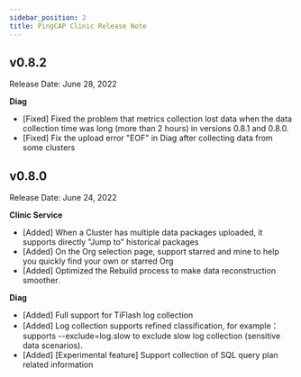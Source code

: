```yaml
---
sidebar_position: 2
title: PingCAP Clinic Release Note
---
```


## v0.8.2

Release Date: June 28, 2022

**Diag**

- [Fixed] Fixed the problem that metrics collection lost data when the data collection time was long (more than 2 hours) in versions 0.8.1 and 0.8.0.
- [Fixed] Fix the upload error "EOF"  in Diag after collecting data from some clusters

## v0.8.0

Release Date: June 24, 2022

**Clinic Service**

- [Added] When a Cluster has multiple data packages uploaded, it supports directly "Jump to" historical packages
- [Added] On the Org selection page, support starred and mine to help you quickly find your own or starred Org
- [Added] Optimized the Rebuild process to make data reconstruction smoother.

**Diag**
- [Added] Full support for TiFlash log collection
- [Added] Log collection supports refined classification, for example： supports --exclude=log.slow to exclude slow log collection (sensitive data scenarios).
- [Added] [Experimental feature] Support collection of SQL query plan related information